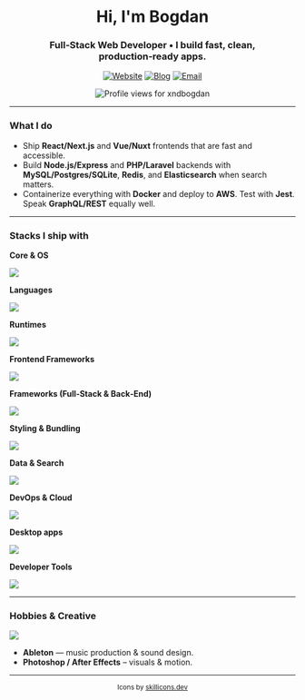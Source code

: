 <!-- HEADER -->
<h1 align="center">Hi, I'm Bogdan</h1>
<h3 align="center">Full‑Stack Web Developer • I build fast, clean, production‑ready apps.</h3>

<p align="center">
  <a href="https://www.himthe.dev" target="_blank"><img alt="Website" src="https://img.shields.io/badge/Website-himthe.dev-informational?style=for-the-badge&logo=vercel&logoColor=white"></a>
  <a href="https://www.himthe.dev/blog" target="_blank"><img alt="Blog" src="https://img.shields.io/badge/Blog-Read%20my%20posts-informational?style=for-the-badge&logo=hashnode"></a>
  <a href="mailto:bogdan.mosteanu@hey.com"><img alt="Email" src="https://img.shields.io/badge/Email-bogdan.mosteanu@hey.com-informational?style=for-the-badge&logo=gmail&logoColor=white"></a>
</p>

<p align="center">
  <img src="https://komarev.com/ghpvc/?username=xndbogdan&label=Profile%20views&color=0e75b6&style=flat" alt="Profile views for xndbogdan" />
</p>

---

<!-- WHAT I DO -->
### What I do
- Ship **React/Next.js** and **Vue/Nuxt** frontends that are fast and accessible.
- Build **Node.js/Express** and **PHP/Laravel** backends with **MySQL/Postgres/SQLite**, **Redis**, and **Elasticsearch** when search matters.
- Containerize everything with **Docker** and deploy to **AWS**. Test with **Jest**. Speak **GraphQL/REST** equally well.

---

### Stacks I ship with

**Core & OS**  
<p><img src="https://skillicons.dev/icons?i=linux,apple,git,bash,vscode&perline=12"></p>

**Languages**  
<p><img src="https://skillicons.dev/icons?i=php,js,ts&perline=12"></p>

**Runtimes**  
<p><img src="https://skillicons.dev/icons?i=nodejs,bun&perline=12"></p>

**Frontend Frameworks**  
<p><img src="https://skillicons.dev/icons?i=vue,react&perline=12"></p>

**Frameworks (Full‑Stack & Back‑End)**  
<p><img src="https://skillicons.dev/icons?i=laravel,nextjs,nuxtjs,express&perline=12"></p>

**Styling & Bundling**  
<p><img src="https://skillicons.dev/icons?i=tailwind,css,sass,vite&perline=12"></p>

**Data & Search**  
<p><img src="https://skillicons.dev/icons?i=mysql,postgres,sqlite,redis,elasticsearch,prisma&perline=12"></p>

**DevOps & Cloud**  
<p><img src="https://skillicons.dev/icons?i=docker,aws,netlify&perline=12"></p>

**Desktop apps**
<p><img src="https://skillicons.dev/icons?i=electron&perline=12"></p>

**Developer Tools**  
<p><img src="https://skillicons.dev/icons?i=postman,figma,codepen,babel,sentry&perline=12"></p>

---

### Hobbies & Creative
<p><img src="https://skillicons.dev/icons?i=ableton,ps,ae&perline=12"></p>

- **Ableton** — music production & sound design.
- **Photoshop / After Effects** – visuals & motion.  

---

<p align="center"><sub>Icons by <a href="https://skillicons.dev">skillicons.dev</a></sub></p>
